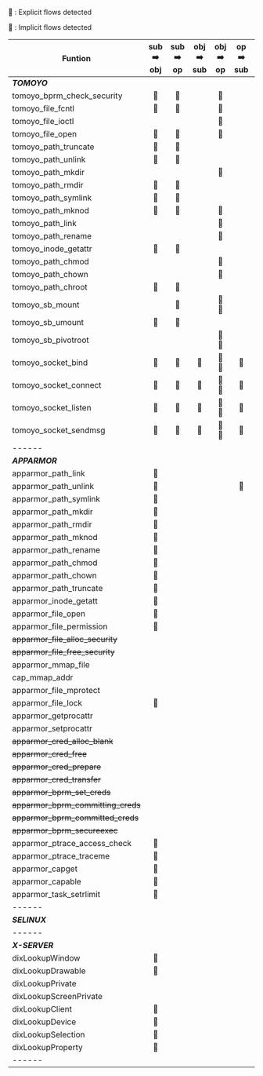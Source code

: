 :red_circle: : Explicit flows detected

:large_blue_diamond: : Implicit flows detected

| Funtion                            | sub :arrow_right: obj | sub :arrow_right: op | obj :arrow_right: sub |       obj :arrow_right: op        | op :arrow_right: sub |       op :arrow_right: obj        |
| ---------------------------------- | :-------------------: | :------------------: | :-------------------: | :-------------------------------: | :------------------: | :-------------------------------: |
| **_TOMOYO_**                       |                       |                      |                       |                                   |                      |                                   |
| tomoyo_bprm_check_security         | :large_blue_diamond:  | :large_blue_diamond: |                       |       :large_blue_diamond:        |                      |       :large_blue_diamond:        |
| tomoyo_file_fcntl                  | :large_blue_diamond:  | :large_blue_diamond: |                       |       :large_blue_diamond:        |                      |       :large_blue_diamond:        |
| tomoyo_file_ioctl                  |                       |                      |                       |       :large_blue_diamond:        |                      |                                   |
| tomoyo_file_open                   | :large_blue_diamond:  | :large_blue_diamond: |                       |       :large_blue_diamond:        |                      |       :large_blue_diamond:        |
| tomoyo_path_truncate               | :large_blue_diamond:  | :large_blue_diamond: |                       |                                   |                      |       :large_blue_diamond:        |
| tomoyo_path_unlink                 | :large_blue_diamond:  | :large_blue_diamond: |                       |                                   |                      |       :large_blue_diamond:        |
| tomoyo_path_mkdir                  |                       |                      |                       |       :large_blue_diamond:        |                      |                                   |
| tomoyo_path_rmdir                  | :large_blue_diamond:  | :large_blue_diamond: |                       |                                   |                      |       :large_blue_diamond:        |
| tomoyo_path_symlink                | :large_blue_diamond:  | :large_blue_diamond: |                       |                                   |                      |       :large_blue_diamond:        |
| tomoyo_path_mknod                  | :large_blue_diamond:  | :large_blue_diamond: |                       |       :large_blue_diamond:        |                      |                                   |
| tomoyo_path_link                   |                       |                      |                       |       :large_blue_diamond:        |                      |                                   |
| tomoyo_path_rename                 |                       |                      |                       |       :large_blue_diamond:        |                      |                                   |
| tomoyo_inode_getattr               | :large_blue_diamond:  | :large_blue_diamond: |                       |                                   |                      |       :large_blue_diamond:        |
| tomoyo_path_chmod                  |                       |                      |                       |       :large_blue_diamond:        |                      |                                   |
| tomoyo_path_chown                  |                       |                      |                       |       :large_blue_diamond:        |                      |                                   |
| tomoyo_path_chroot                 | :large_blue_diamond:  | :large_blue_diamond: |                       |                                   |                      |       :large_blue_diamond:        |
| tomoyo_sb_mount                    |                       | :large_blue_diamond: |                       | :red_circle: :large_blue_diamond: |                      | :red_circle: :large_blue_diamond: |
| tomoyo_sb_umount                   | :large_blue_diamond:  | :large_blue_diamond: |                       |                                   |                      |       :large_blue_diamond:        |
| tomoyo_sb_pivotroot                |                       |                      |                       | :red_circle: :large_blue_diamond: |                      |                                   |
| tomoyo_socket_bind                 | :large_blue_diamond:  | :large_blue_diamond: | :large_blue_diamond:  | :red_circle: :large_blue_diamond: | :large_blue_diamond: |       :large_blue_diamond:        |
| tomoyo_socket_connect              | :large_blue_diamond:  | :large_blue_diamond: | :large_blue_diamond:  | :red_circle: :large_blue_diamond: | :large_blue_diamond: |       :large_blue_diamond:        |
| tomoyo_socket_listen               | :large_blue_diamond:  | :large_blue_diamond: | :large_blue_diamond:  | :red_circle: :large_blue_diamond: | :large_blue_diamond: |       :large_blue_diamond:        |
| tomoyo_socket_sendmsg              | :large_blue_diamond:  | :large_blue_diamond: | :large_blue_diamond:  | :red_circle: :large_blue_diamond: | :large_blue_diamond: |       :large_blue_diamond:        |
| ------                             |                       |                      |                       |                                   |                      |                                   |
| **_APPARMOR_**                     |                       |                      |                       |                                   |                      |                                   |
| apparmor_path_link                 | :large_blue_diamond:  |                      |                       |                                   |                      |                                   |
| apparmor_path_unlink               | :large_blue_diamond:  |                      |                       |                                   | :large_blue_diamond: |       :large_blue_diamond:        |
| apparmor_path_symlink              | :large_blue_diamond:  |                      |                       |                                   |                      |                                   |
| apparmor_path_mkdir                | :large_blue_diamond:  |                      |                       |                                   |                      |                                   |
| apparmor_path_rmdir                | :large_blue_diamond:  |                      |                       |                                   |                      |                                   |
| apparmor_path_mknod                | :large_blue_diamond:  |                      |                       |                                   |                      |                                   |
| apparmor_path_rename               | :large_blue_diamond:  |                      |                       |                                   |                      |                                   |
| apparmor_path_chmod                | :large_blue_diamond:  |                      |                       |                                   |                      |       :large_blue_diamond:        |
| apparmor_path_chown                | :large_blue_diamond:  |                      |                       |                                   |                      |       :large_blue_diamond:        |
| apparmor_path_truncate             | :large_blue_diamond:  |                      |                       |                                   |                      |                                   |
| apparmor_inode_getatt              | :large_blue_diamond:  |                      |                       |                                   |                      |                                   |
| apparmor_file_open                 | :large_blue_diamond:  |                      |                       |                                   |                      |                                   |
| apparmor_file_permission           | :large_blue_diamond:  |                      |                       |                                   |                      |                                   |
| ~~apparmor_file_alloc_security~~   |                       |                      |                       |                                   |                      |                                   |
| ~~apparmor_file_free_security~~    |                       |                      |                       |                                   |                      |                                   |
| apparmor_mmap_file                 |                       |                      |                       |                                   |                      |                                   |
| cap_mmap_addr                      |                       |                      |                       |                                   |                      |                                   |
| apparmor_file_mprotect             |                       |                      |                       |                                   |                      |                                   |
| apparmor_file_lock                 | :large_blue_diamond:  |                      |                       |                                   |                      |                                   |
| apparmor_getprocattr               |                       |                      |                       |                                   |                      |                                   |
| apparmor_setprocattr               |                       |                      |                       |                                   |                      |                                   |
| ~~apparmor_cred_alloc_blank~~      |                       |                      |                       |                                   |                      |                                   |
| ~~apparmor_cred_free~~             |                       |                      |                       |                                   |                      |                                   |
| ~~apparmor_cred_prepare~~          |                       |                      |                       |                                   |                      |                                   |
| ~~apparmor_cred_transfer~~         |                       |                      |                       |                                   |                      |                                   |
| ~~apparmor_bprm_set_creds~~        |                       |                      |                       |                                   |                      |                                   |
| ~~apparmor_bprm_committing_creds~~ |                       |                      |                       |                                   |                      |                                   |
| ~~apparmor_bprm_committed_creds~~  |                       |                      |                       |                                   |                      |                                   |
| ~~apparmor_bprm_secureexec~~       |                       |                      |                       |                                   |                      |                                   |
| apparmor_ptrace_access_check       | :large_blue_diamond:  |                      |                       |                                   |                      |                                   |
| apparmor_ptrace_traceme            | :large_blue_diamond:  |                      |                       |                                   |                      |                                   |
| apparmor_capget                    | :large_blue_diamond:  |                      |                       |                                   |                      |                                   |
| apparmor_capable                   | :large_blue_diamond:  |                      |                       |                                   |                      |                                   |
| apparmor_task_setrlimit            | :large_blue_diamond:  |                      |                       |                                   |                      |                                   |
| ------                             |                       |                      |                       |                                   |                      |                                   |
| **_SELINUX_**                      |                       |                      |                       |                                   |                      |                                   |
| ------                             |                       |                      |                       |                                   |                      |                                   |
| **_X-SERVER_**                     |                       |                      |                       |                                   |                      |                                   |
| dixLookupWindow                    |     :red_circle:      |                      |                       |                                   |                      |       :large_blue_diamond:        |
| dixLookupDrawable                  |     :red_circle:      |                      |                       |                                   |                      |       :large_blue_diamond:        |
| dixLookupPrivate                   |                       |                      |                       |                                   |                      |                                   |
| dixLookupScreenPrivate             |                       |                      |                       |                                   |                      |                                   |
| dixLookupClient                    |     :red_circle:      |                      |                       |                                   |                      |       :large_blue_diamond:        |
| dixLookupDevice                    |     :red_circle:      |                      |                       |                                   |                      |                                   |
| dixLookupSelection                 |     :red_circle:      |                      |                       |                                   |                      |                                   |
| dixLookupProperty                  |     :red_circle:      |                      |                       |                                   |                      |                                   |
| ------                             |                       |                      |                       |                                   |                      |                                   |
